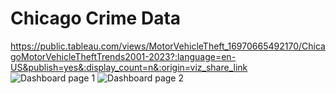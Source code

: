 # Chicago Crime Data
 https://public.tableau.com/views/MotorVehicleTheft_16970665492170/ChicagoMotorVehicleTheftTrends2001-2023?:language=en-US&publish=yes&:display_count=n&:origin=viz_share_link
![Dashboard page 1](https://github.com/combechelsey/Chicago-Crime-Data/assets/132314345/fb06f960-8716-43d6-b616-6f693be98f57)
![Dashboard page 2](https://github.com/combechelsey/Chicago-Crime-Data/assets/132314345/df214c42-0dcb-41cd-af35-7efb5fb7259e)
